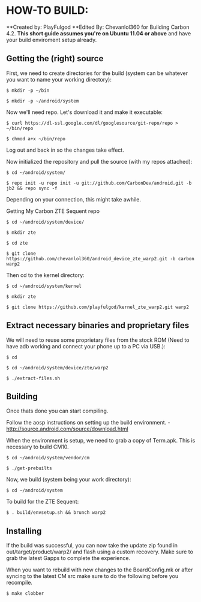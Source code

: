 HOW-TO BUILD:
=============
**Created by: PlayFulgod
**Edited By: Chevanlol360 for Building Carbon 4.2.
**This short guide assumes you're on Ubuntu 11.04 or above** and have your build enviroment setup already.

Getting the (right) source
--------------------------

First, we need to create directories for the build (system can be whatever you want to name your working directory):

    $ mkdir -p ~/bin

    $ mkdir -p ~/android/system

Now we'll need repo. Let's download it and make it executable:

    $ curl https://dl-ssl.google.com/dl/googlesource/git-repo/repo > ~/bin/repo

    $ chmod a+x ~/bin/repo

Log out and back in so the changes take effect.

Now initialized the repository and pull the source (with my repos attached):

    $ cd ~/android/system/
    
    $ repo init -u repo init -u git://github.com/CarbonDev/android.git -b jb2 && repo sync -f

Depending on your connection, this might take awhile.

Getting My Carbon ZTE Sequent repo
	
	$ cd ~/android/system/device/

	$ mkdir zte

	$ cd zte

	$ git clone https://github.com/chevanlol360/android_device_zte_warp2.git -b carbon warp2

Then cd to the kernel directory:

	$ cd ~/android/system/kernel

	$ mkdir zte

	$ git clone https://github.com/playfulgod/kernel_zte_warp2.git warp2

Extract necessary binaries and proprietary files 
------------------------------------------------

We will need to reuse some proprietary files from the stock ROM (Need to have adb working and connect your phone up to a PC via USB.):

    $ cd
    
    $ cd ~/android/system/device/zte/warp2
    
    $ ./extract-files.sh

Building
-------------
Once thats done you can start compiling.

Follow the aosp instructions on setting up the build environment. - http://source.android.com/source/download.html

When the environment is setup, we need to grab a copy of Term.apk. This is necessary to build CM10.

    $ cd ~/android/system/vendor/cm

    $ ./get-prebuilts

Now, we build (system being your work directory):

    $ cd ~/android/system

To build for the ZTE Sequent:
    
    $ . build/envsetup.sh && brunch warp2


Installing
---------------
If the build was successful, you can now take the update zip found in out/target/product/warp2/ and flash using a custom recovery. Make sure to grab the latest Gapps to complete the experience.

When you want to rebuild with new changes to the BoardConfig.mk or after syncing to the latest CM src make sure to do the following before you recompile.

    $ make clobber



